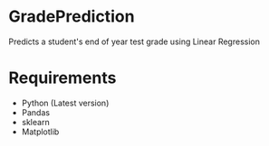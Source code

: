 # GradePrediction
Predicts a student's end of year test grade using Linear Regression

# Requirements
* Python (Latest version)
* Pandas
* sklearn
* Matplotlib 
